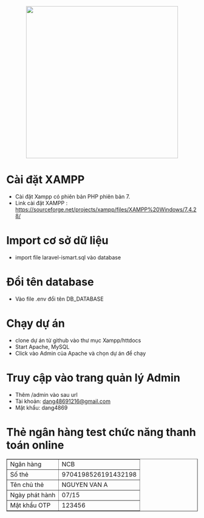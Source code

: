 
<p align="center" dir="auto"><a target="_blank" rel="noopener noreferrer nofollow" href="https://camo.githubusercontent.com/d0362470b1c402e0d74a7711736dc142982d590dff72ae43e5085c6765bb03dc/68747470733a2f2f7265732e636c6f7564696e6172792e636f6d2f6474666276766b79702f696d6167652f75706c6f61642f76313536363333313337372f6c61726176656c2d6c6f676f6c6f636b75702d636d796b2d7265642e737667"><img src="https://camo.githubusercontent.com/d0362470b1c402e0d74a7711736dc142982d590dff72ae43e5085c6765bb03dc/68747470733a2f2f7265732e636c6f7564696e6172792e636f6d2f6474666276766b79702f696d6167652f75706c6f61642f76313536363333313337372f6c61726176656c2d6c6f676f6c6f636b75702d636d796b2d7265642e737667" width="400" data-canonical-src="https://res.cloudinary.com/dtfbvvkyp/image/upload/v1566331377/laravel-logolockup-cmyk-red.svg" style="max-width: 100%;"></a></p>


# Cài đặt XAMPP
   - Cài đặt Xampp có phiên bản PHP phiên bản 7.
   - Link cài đặt XAMPP : https://sourceforge.net/projects/xampp/files/XAMPP%20Windows/7.4.28/
# Import cơ sở dữ liệu
   - import file laravel-ismart.sql vào database
# Đổi tên database 
   - Vào file .env đổi tên DB_DATABASE    
# Chạy dự án
   - clone dự án từ github vào thư mục Xampp/httdocs
   - Start  Apache, MySQL 
   - Click vào Admin của Apache và chọn dự án để chạy  
# Truy cập vào trang quản lý Admin
   - Thêm /admin vào sau url
   - Tài khoản: dang48691216@gmail.com 
   - Mật khẩu: dang4869 
# Thẻ ngân hàng test chức năng thanh toán online

<table align="center" border="1" cellpadding="0" cellspacing="0" width="600"><tbody><tr><td>Ngân hàng</td><td>NCB</td></tr> <tr><td>Số thẻ</td><td>9704198526191432198</td></tr> <tr><td>Tên chủ thẻ</td><td>NGUYEN VAN A</td></tr> <tr><td>Ngày phát hành</td><td>07/15</td></tr> <tr><td>Mật khẩu OTP</td><td>123456</td></tr> </tbody></table>
